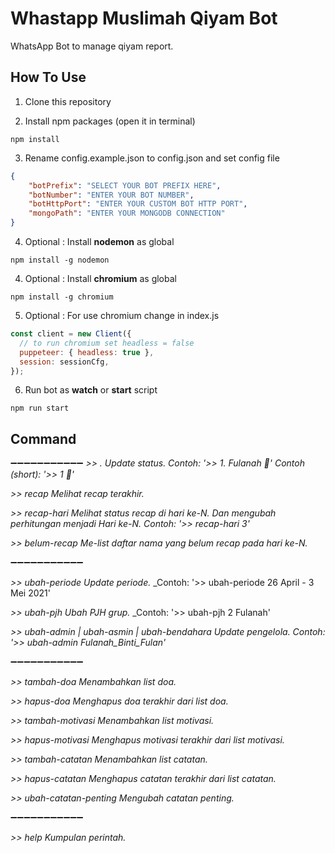 # Whastapp Muslimah Qiyam Bot

WhatsApp Bot to manage qiyam report.

## How To Use

1. Clone this repository

2. Install npm packages (open it in terminal)

```
npm install
```

3. Rename config.example.json to config.json and set config file

```json
{
    "botPrefix": "SELECT YOUR BOT PREFIX HERE",
    "botNumber": "ENTER YOUR BOT NUMBER",
    "botHttpPort": "ENTER YOUR CUSTOM BOT HTTP PORT",
    "mongoPath": "ENTER YOUR MONGODB CONNECTION"
}
```

4. Optional : Install **nodemon** as global

```
npm install -g nodemon
```

4. Optional : Install **chromium** as global

```
npm install -g chromium
```

5. Optional : For use chromium change in index.js
```js
const client = new Client({
  // to run chromium set headless = false
  puppeteer: { headless: true },
  session: sessionCfg,
});
```

6. Run bot as **watch** or **start** script

```
npm run start
```

## Command
➖➖➖➖➖➖➖➖➖➖➖
*>> <NOMOR>. <NAMA> <ICON>*
_Update status._
_Contoh: '>> 1. Fulanah 💯'_
_Contoh (short): '>> 1 💯'_

*>> recap*
_Melihat recap terakhir._

*>> recap-hari <N>*
_Melihat status recap di hari ke-N. Dan mengubah perhitungan menjadi Hari ke-N._
_Contoh: '>> recap-hari 3'_

*>> belum-recap*
_Me-list daftar nama yang belum recap pada hari ke-N._

➖➖➖➖➖➖➖➖➖➖➖

*>> ubah-periode*
_Update periode._
_Contoh: '>> ubah-periode 26 April - 3 Mei 2021'

*>> ubah-pjh <GRUP KE-N> <NAMA>*
_Ubah PJH grup._
_Contoh: '>> ubah-pjh 2 Fulanah'

*>> ubah-admin | ubah-asmin | ubah-bendahara <NAMA>*
_Update pengelola._
_Contoh: '>> ubah-admin Fulanah_Binti_Fulan'_

➖➖➖➖➖➖➖➖➖➖➖

*>> tambah-doa <PESAN>*
_Menambahkan list doa._

*>> hapus-doa*
_Menghapus doa terakhir dari list doa._

*>> tambah-motivasi <PESAN>*
_Menambahkan list motivasi._

*>> hapus-motivasi*
_Menghapus motivasi terakhir dari list motivasi._

*>> tambah-catatan <PESAN>*
_Menambahkan list catatan._

*>> hapus-catatan*
_Menghapus catatan terakhir dari list catatan._

*>> ubah-catatan-penting <PESAN>*
_Mengubah catatan penting._

➖➖➖➖➖➖➖➖➖➖➖

*>> help*
_Kumpulan perintah._
